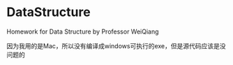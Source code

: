 # DataStructure
Homework for Data Structure by Professor WeiQiang

因为我用的是Mac，所以没有编译成windows可执行的exe，但是源代码应该是没问题的
